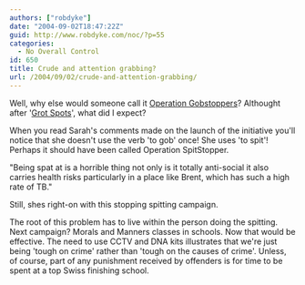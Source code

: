 ```yaml
---
authors: ["robdyke"]
date: "2004-09-02T18:47:22Z"
guid: http://www.robdyke.com/noc/?p=55
categories:
  - No Overall Control
id: 650
title: Crude and attention grabbing?
url: /2004/09/02/crude-and-attention-grabbing/
---
```

Well, why else would someone call it [Operation Gobstoppers](http://www.brentlibdems.org.uk/news/155.html)? Althought after '[Grot Spots](http://sarah-teather-mp.blogspot.com/2004/07/give-me-your-grot-spots.html)', what did I expect?

When you read Sarah's comments made on the launch of the initiative you'll notice that she doesn't use the verb 'to gob' once! She uses 'to spit'! Perhaps it should have been called Operation SpitStopper.

"Being spat at is a horrible thing not only is it totally anti-social it also carries health risks particularly in a place like Brent, which has such a high rate of TB."

Still, shes right-on with this stopping spitting campaign.

The root of this problem has to live within the person doing the spitting. Next campaign? Morals and Manners classes in schools. Now that would be effective. The need to use CCTV and DNA kits illustrates that we're just being 'tough on crime' rather than 'tough on the causes of crime'. Unless, of course, part of any punishment received by offenders is for time to be spent at a top Swiss finishing school.